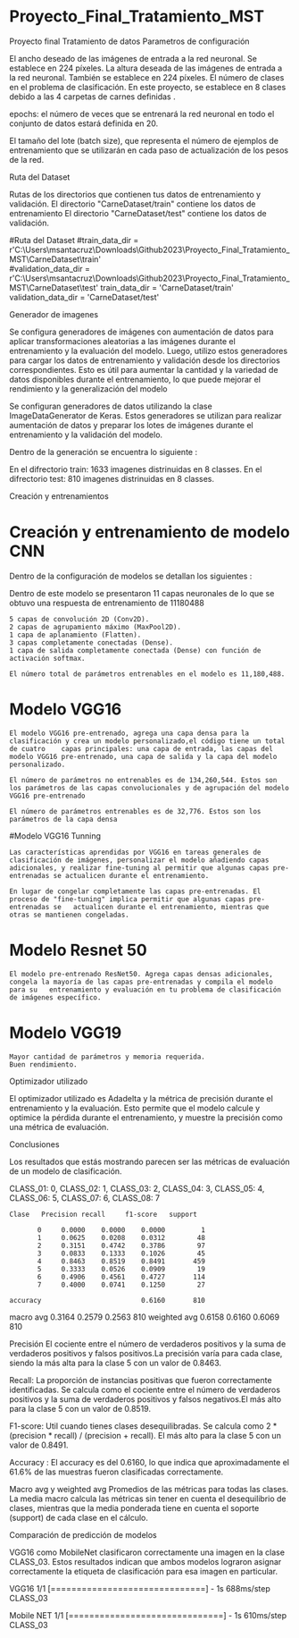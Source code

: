 # Proyecto_Final_Tratamiento_MST
 Proyecto final Tratamiento de datos 
Parametros de configuración 

El ancho deseado de las imágenes de entrada a la red neuronal. Se establece en 224 píxeles.
La altura deseada de las imágenes de entrada a la red neuronal. También se establece en 224 píxeles.
El número de clases en el problema de clasificación. En este proyecto, se establece en 8 clases debido a las 4 carpetas de carnes definidas .

epochs: el número de veces que se entrenará la red neuronal en todo el conjunto de datos estará definida en 20.

El tamaño del lote (batch size), que representa el número de ejemplos de entrenamiento que se utilizarán en cada paso de actualización de los pesos de la red.

Ruta del Dataset 

Rutas de los directorios que contienen tus datos de entrenamiento y validación. 
El directorio "CarneDataset/train" contiene los datos de entrenamiento
El directorio "CarneDataset/test" contiene los datos de validación.

#Ruta del Dataset 
#train_data_dir = r'C:\Users\msantacruz\Downloads\Github2023\Proyecto_Final_Tratamiento_MST\CarneDataset\train'  
#validation_data_dir = r'C:\Users\msantacruz\Downloads\Github2023\Proyecto_Final_Tratamiento_MST\CarneDataset\test'
train_data_dir = 'CarneDataset/train'
validation_data_dir = 'CarneDataset/test'


Generador de imagenes 

Se configura generadores de imágenes con aumentación de datos para aplicar transformaciones aleatorias a las imágenes durante el entrenamiento y la evaluación del modelo. Luego, utilizo estos generadores para cargar los datos de entrenamiento y validación desde los directorios correspondientes. Esto es útil para aumentar la cantidad y la variedad de datos disponibles durante el entrenamiento, lo que puede mejorar el rendimiento y la generalización del modelo

Se configuran generadores de datos utilizando la clase ImageDataGenerator de Keras. Estos generadores se utilizan para realizar aumentación de datos y preparar los lotes de imágenes durante el entrenamiento y la validación del modelo.

Dentro de la generación se encuentra lo siguiente :

En el difrectorio train: 1633 imagenes distrinuidas en 8 classes.
En el difrectorio test: 810 imagenes distrinuidas en 8 classes.


Creación y entrenamientos 

# Creación y entrenamiento de modelo CNN

Dentro de la configuración de modelos se detallan  los siguientes :

Dentro de este modelo se presentaron 11 capas neuronales de lo que se obtuvo una respuesta de entrenamiento de 11180488

	5 capas de convolución 2D (Conv2D).
	2 capas de agrupamiento máximo (MaxPool2D).
	1 capa de aplanamiento (Flatten).
	3 capas completamente conectadas (Dense).
	1 capa de salida completamente conectada (Dense) con función de activación softmax.

	El número total de parámetros entrenables en el modelo es 11,180,488.

# Modelo VGG16
	
	El modelo VGG16 pre-entrenado, agrega una capa densa para la clasificación y crea un modelo personalizado,el código tiene un total de cuatro 	capas principales: una capa de entrada, las capas del modelo VGG16 pre-entrenado, una capa de salida y la capa del modelo personalizado.
	
	El número de parámetros no entrenables es de 134,260,544. Estos son los parámetros de las capas convolucionales y de agrupación del modelo 	VGG16 pre-entrenado
	
	El número de parámetros entrenables es de 32,776. Estos son los parámetros de la capa densa


#Modelo VGG16 Tunning
	
	Las características aprendidas por VGG16 en tareas generales de clasificación de imágenes, personalizar el modelo añadiendo capas 	adicionales, y realizar fine-tuning al permitir que algunas capas pre-entrenadas se actualicen durante el entrenamiento.
	
	En lugar de congelar completamente las capas pre-entrenadas. El proceso de "fine-tuning" implica permitir que algunas capas pre-entrenadas se 	actualicen durante el entrenamiento, mientras que otras se mantienen congeladas.

# Modelo Resnet 50 
	El modelo pre-entrenado ResNet50. Agrega capas densas adicionales, congela la mayoría de las capas pre-entrenadas y compila el modelo para su 	entrenamiento y evaluación en tu problema de clasificación de imágenes específico.

# Modelo VGG19 

	Mayor cantidad de parámetros y memoria requerida.
	Buen rendimiento.

Optimizador utilizado 

El optimizador utilizado es Adadelta y la métrica de precisión durante el entrenamiento y la evaluación. Esto permite que el modelo calcule y optimice la pérdida durante el entrenamiento, y muestre la precisión como una métrica de evaluación.




Conclusiones 

Los resultados que estás mostrando parecen ser las métricas de evaluación de un modelo de clasificación.

CLASS_01: 0,
CLASS_02: 1,
CLASS_03: 2,
CLASS_04: 3,
CLASS_05: 4,
CLASS_06: 5,
CLASS_07: 6,
CLASS_08: 7

	Clase	Precision recall     f1-score   support

           0     0.0000    0.0000    0.0000         1
           1     0.0625    0.0208    0.0312        48
           2     0.3151    0.4742    0.3786        97
           3     0.0833    0.1333    0.1026        45
           4     0.8463    0.8519    0.8491       459
           5     0.3333    0.0526    0.0909        19
           6     0.4906    0.4561    0.4727       114
           7     0.4000    0.0741    0.1250        27

    accuracy                         0.6160       810
   macro avg     0.3164    0.2579    0.2563       810
weighted avg     0.6158    0.6160    0.6069       810

Precisión
El cociente entre el número de verdaderos positivos y la suma de verdaderos positivos y falsos positivos.La precisión varía para cada clase, siendo la más alta para la clase 5 con un valor de 0.8463.

Recall:
La proporción de instancias positivas que fueron correctamente identificadas. Se calcula como el cociente entre el número de verdaderos positivos y la suma de verdaderos positivos y falsos negativos.El más alto para la clase 5 con un valor de 0.8519.

F1-score: 
Util cuando tienes clases desequilibradas. 
Se calcula como 2 * (precision * recall) / (precision + recall). 
El más alto para la clase 5 con un valor de 0.8491.


Accuracy : 
El accuracy es del 0.6160, lo que indica que aproximadamente el 61.6% de las muestras fueron clasificadas correctamente.

Macro avg  y weighted avg
Promedios de las métricas para todas las clases. La media macro calcula las métricas sin tener en cuenta el desequilibrio de clases, mientras que la media ponderada tiene en cuenta el soporte (support) de cada clase en el cálculo.


Comparación de predicción de modelos

VGG16 como MobileNet clasificaron correctamente una imagen en la clase CLASS_03. Estos resultados indican que ambos modelos lograron asignar correctamente la etiqueta de clasificación para esa imagen en particular.

VGG16
1/1 [==============================] - 1s 688ms/step
CLASS_03

Mobile NET 
1/1 [==============================] - 1s 610ms/step
CLASS_03
